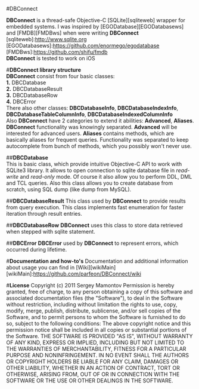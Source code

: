#DBConnect

__DBConnect__ is a thread-safe Objective-C [SQLite][sqliteweb] wrapper for embedded systems. I was inspired by [EGODatabase][EGODatabasews] and [FMDB][FMDBws] when were writing __DBConnect__  
[sqliteweb]:http://www.sqlite.org  
[EGODatabasews]:https://github.com/enormego/egodatabase  
[FMDBws]:https://github.com/shifu/fmdb  
__DBConnect__ is tested to work on iOS

#__DBConnect library structure__  
__DBConnect__ consist from four basic classes:  
__1.__ DBCDatabase  
__2.__ DBCDatabaseResult  
__3.__ DBCDatabaseRow  
__4.__ DBCError  
There also other classes: __DBCDatabaseInfo__, __DBCDatabaseIndexInfo__, __DBCDatabaseTableColumnInfo__, __DBCDatabaseIndexedColumnInfo__  
Also __DBConnect__ have 2 categories to extend it abilities: __Advanced__, __Aliases__. __DBConnect__ functionality was knowingly separated. __Advanced__ will be interested for advanced users. __Aliases__ contains methods, which are basically aliases for frequent queries. Functionality was separated to keep autocomplete from bunch of methods, which you possibly won't never use.

##__DBCDatabase__  
This is basic class, which provide intuitive Objective-C API to work with SQLite3 library. It allows to open connection to sqlite database file in _read-write_ and _read-only_ mode. Of course it also allow you to perform DDL, DML and TCL queries. Also this class allows you to create database from scratch, using SQL dump (like dump from MySQL). 

##__DBCDatabaseResult__
This class used by __DBConnect__ to provide results from query execution. This class implements fast enumeration for faster iteration through result entries.

##__DBCDatabaseRow__
__DBConnect__ uses this class to store data retrieved when stepped with sqlite statement. 

##__DBCError__
__DBCError__ used by __DBConnect__ to represent errors, which occurred during lifetime.

#__Documentation and how-to's__
Documentation and additional information about usage you can find in [Wiki][wikiMain]  
[wikiMain]:https://github.com/parfeon/DBConnect/wiki

#__License__
Copyright (c) 2011 Sergey Mamontov
Permission is hereby granted, free of charge, to any person obtaining a copy
of this software and associated documentation files (the "Software"), to deal
in the Software without restriction, including without limitation the rights
to use, copy, modify, merge, publish, distribute, sublicense, and/or sell
copies of the Software, and to permit persons to whom the Software is
furnished to do so, subject to the following conditions:
The above copyright notice and this permission notice shall be included in
all copies or substantial portions of the Software.
THE SOFTWARE IS PROVIDED "AS IS", WITHOUT WARRANTY OF ANY KIND, EXPRESS OR
IMPLIED, INCLUDING BUT NOT LIMITED TO THE WARRANTIES OF MERCHANTABILITY,
FITNESS FOR A PARTICULAR PURPOSE AND NONINFRINGEMENT. IN NO EVENT SHALL THE
AUTHORS OR COPYRIGHT HOLDERS BE LIABLE FOR ANY CLAIM, DAMAGES OR OTHER
LIABILITY, WHETHER IN AN ACTION OF CONTRACT, TORT OR OTHERWISE, ARISING FROM,
OUT OF OR IN CONNECTION WITH THE SOFTWARE OR THE USE OR OTHER DEALINGS IN
THE SOFTWARE.